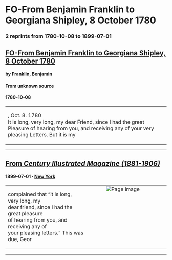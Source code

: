 
# FO-From Benjamin Franklin to Georgiana Shipley, 8 October 1780

### 2 reprints from 1780-10-08 to 1899-07-01

## [FO-From Benjamin Franklin to Georgiana Shipley, 8 October 1780](https://founders.archives.gov/documents/Franklin/01-33-02-0321)

#### by Franklin, Benjamin

#### From unknown source

#### 1780-10-08

<table style="width: 100%;"><tr><td style="width: 50%">

, Oct. 8. 1780  
It is long, very long, my dear Friend, since I had the great Pleasure of hearing from you, and receiving any of your very pleasing Letters. But it is my
</td></tr></table>

---

## [From _Century Illustrated Magazine (1881-1906)_](https://archive.org/details/sim_century-illustrated-monthly-magazine_1899-07_58_3/page/n87/mode/1up?view=theater)

#### 1899-07-01 &middot; [New York](http://dbpedia.org/resource/New_York_City)

<table style="width: 100%;"><tr><td style="width: 50%">

  
  
complained that “it is long, very long, my  
dear friend, since I had the great pleasure  
of hearing from you, and receiving any of  
your pleasing letters.” This was due, Geor
</td><td style="width: 50%; max-height: 75%; margin: auto; display: block;">
<img alt="Page image" src="https://iiif.archive.org/iiif/sim_century-illustrated-monthly-magazine_1899-07_58_3&#0036;87/pct:56.367925,50.934829,34.866352,5.048077/600,/0/default.jpg"/>
</td>
</tr></table>

---


